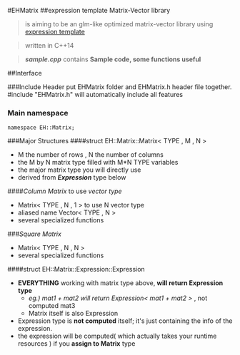 #EHMatrix
##expression template Matrix-Vector library
> is aiming to be an glm-like optimized matrix-vector library using [expression template](https://en.wikipedia.org/wiki/Expression_templates)

> written in C++14

> _**sample.cpp**_ contains **Sample code, some functions useful**






##Interface

###Include Header
    put EHMatrix folder and EHMatrix.h header file together.
    #include "EHMatrix.h"
    will automatically include all features



### Main namespace
    namespace EH::Matrix;




###Major Structures
####struct EH::Matrix::Matrix< TYPE , M , N >
* M the number of rows , N the number of columns
* the M by N matrix type filled with M*N TYPE variables
* the major matrix type you will directly use
* derived from **_Expression_** type below

####*Column Matrix* to use *vector type*
* Matrix< TYPE , N , 1 > to use N vector type
* aliased name Vector< TYPE , N >
* several specialized functions

###*Square Matrix*
* Matrix< TYPE , N , N >
* several specialized functions

####struct EH::Matrix::Expression::Expression
* __EVERYTHING__ working with matrix type above, __will return Expression type__
    - _eg.) mat1 + mat2 will return Expression< mat1 + mat2 >_ , not computed mat3
    - Matrix itself is also Expression
* Expression type is **not computed** itself; it's just containing the info of the expression.
* the expression will be computed( which actually takes your runtime resources ) if you **assign to Matrix** type

